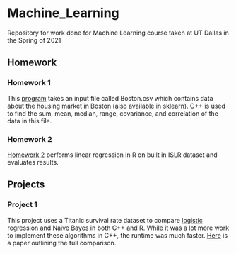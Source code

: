# Machine_Learning
Repository for work done for Machine Learning course taken at UT Dallas in the Spring of 2021

## Homework

### Homework 1

This [program](https://github.com/katKINGSLEY/Machine_Learning/blob/main/Homework1/main.cpp) takes an input file called Boston.csv which contains data about the housing market in Boston (also available in sklearn). C++ is used to find the sum, mean, median, range, covariance, and correlation of the data in this file.

### Homework 2

[Homework 2](https://github.com/katKINGSLEY/Machine_Learning/blob/main/Homework2/ML_KLK170230_HW2.Rmd) performs linear regression in R on built in ISLR dataset and evaluates results.

## Projects

### Project 1

This project uses a Titanic survival rate dataset to compare [logistic regression](https://github.com/katKINGSLEY/Machine_Learning/blob/main/Project1/LogisticRegression/) and [Naive Bayes](https://github.com/katKINGSLEY/Machine_Learning/blob/main/Project1/NaiveBayes/) in both C++ and R. While it was a lot more work to implement these algorithms in C++, the runtime was much faster. [Here](https://github.com/katKINGSLEY/Machine_Learning/blob/main/Project1/ML_proj1_essay_KLK170230.pdf) is a paper outlining the full comparison.